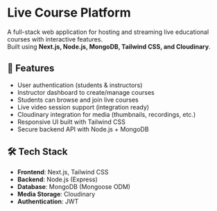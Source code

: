 # Live Course Platform

A full-stack web application for hosting and streaming live educational courses with interactive features.  
Built using **Next.js, Node.js, MongoDB, Tailwind CSS, and Cloudinary**.

## 🚀 Features

- User authentication (students & instructors)
- Instructor dashboard to create/manage courses
- Students can browse and join live courses
- Live video session support (integration ready)
- Cloudinary integration for media (thumbnails, recordings, etc.)
- Responsive UI built with Tailwind CSS
- Secure backend API with Node.js + MongoDB

## 🛠️ Tech Stack

- **Frontend**: Next.js, Tailwind CSS
- **Backend**: Node.js (Express)
- **Database**: MongoDB (Mongoose ODM)
- **Media Storage**: Cloudinary
- **Authentication**: JWT
